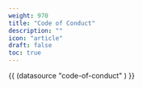 ```yaml
---
weight: 970
title: "Code of Conduct"
description: ""
icon: "article"
draft: false
toc: true
---
```


{{ (datasource "code-of-conduct" ) }}